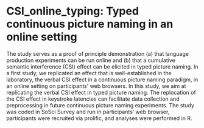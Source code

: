 # CSI_online_typing: Typed continuous picture naming in an online setting

The study serves as a proof of principle demonstration (a) that language production experiments can be run online and (b) that a cumulative semantic interference (CSI) effect can be elicited in typed picture naming. In a first study, we replicated an effect that is well-established in the laboratory, the verbal CSI effect in a continuous picture naming paradigm, in an online setting on participants' web browsers. In this study, we aim at replicating the verbal CSI effect in typed picture naming. The replocation of the CSI effect in keystroke latencies can facilitate data collection and preprocessing in future continuous picture naming experiments.
The study was coded in SoSci Survey and run in participants’ web browser, participants were recruited via prolific, and analyses were performed in R. 
